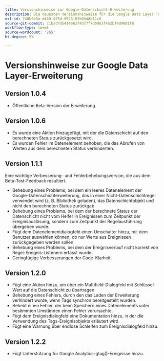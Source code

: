 ```yaml
---
title: Versionshinweise zur Google-Datenschicht-Erweiterung
description: Die neuesten Versionshinweise für die Google Data Layer Tag-Erweiterung in Adobe Experience Platform.
exl-id: 740b6e3a-d469-475d-9523-03b0b48b11c8
source-git-commit: c1bad7d5414e62f4d77f7d5903f4b2bf4d9081f8
workflow-type: tm+mt
source-wordcount: '265'
ht-degree: 5%

---
```


# Versionshinweise zur Google Data Layer-Erweiterung

## Version 1.0.4

* Öffentliche Beta-Version der Erweiterung.

## Version 1.0.6

* Es wurde eine Aktion hinzugefügt, mit der die Datenschicht auf den berechneten Status zurückgesetzt wird.
* Es wurden Fehler im Datenelement behoben, die das Abrufen von Werten aus dem berechneten Status verhinderten.

## Version 1.1.1

Eine wichtige Verbesserung- und Fehlerbehebungsversion, die aus dem Beta-Test-Feedback resultiert.

* Behebung eines Problems, bei dem ein leeres Datenelement der Google-Datenschichterweiterung, das in einer Nicht-Datenschichtregel verwendet wird (z. B. Bibliothek geladen), das Datenschichtobjekt und nicht den berechneten Status zurückgab.
* Behebung eines Problems, bei dem der berechnete Status der Datenschicht nicht vom Helfer in Ereignissen zum Zeitpunkt der Ereignisauslösung, sondern zum Zeitpunkt der Regelausführung übergeben wurde.
* Fügt dem Datenelementdialogfeld einen Umschalter hinzu, mit dem Benutzer auswählen können, ob nur Werte aus Ereignissen zurückgegeben werden sollen.
* Behebung eines Problems, bei dem der Ereignisverlauf nicht korrekt von Regel-Ereignis-Listenern erfasst wurde.
* Geringfügige Verbesserungen der Code-Klarheit.

## Version 1.2.0

* Fügt eine Aktion hinzu, um über ein Multifield-Dialogfeld mit Schlüssel-Wert auf die Datenschicht zu übertragen.
* Behebung eines Fehlers, durch den das Laden der Erweiterung verhindert wurde, wenn Tags synchron bereitgestellt wurden.
* Behebt einen Fehler, der beim Speichern eines Datenelements unter bestimmten Umständen einen Fehler verursachte.
* Fügt dem Ereignisdialogfeld eine Dokumentation hinzu, in der die Verwendung des Tags-Ereignisobjekts erläutert wird.
* Fügt eine Warnung über endlose Schleifen zum Ereignisdialogfeld hinzu.

## Version 1.2.2

* Fügt Unterstützung für Google Analytics-gtag()-Ereignisse hinzu.
